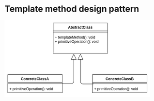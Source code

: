 # Template method design pattern

![template-method](https://github.com/raestio/software-design-patterns-examples/blob/master/template-method/software_design_patterns_template_method.png)
